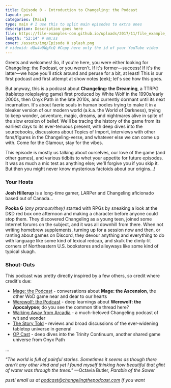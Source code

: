 ```yaml
---
title: Episode 0 - Introduction to Changeling: the Podcast
layout: post
categories: [Main]
type: main # I use this to split main episodes to extra ones
description: Description goes here
file: https://file-examples-com.github.io/uploads/2017/11/file_example_MP3_700KB.mp3 #Link to your .mp3 file
length: "52:14" # mm:ss
cover: /assets/img/Episode 0 splash.png
# videoid: dQw4w9WgXcQ #Copy here only the id of your YouTube video
---
```


Greets and welcomes! So, if you're here, you were either looking for Changeling: the Podcast, or you weren't. If it's former—success! If it's the latter—we hope you'll stick around and peruse for a bit, at least! This is our first podcast and first attempt at show notes (eek); let's see how this goes. 

But anyway, this is a podcast about **Changeling: the Dreaming**, a TTRPG (tabletop roleplaying game) first produced by White Wolf in the 1990s/early 2000s, then Onyx Path in the late 2010s, and currently dormant until its next incarnation. It's about faerie souls in human bodies trying to make it in a bleaker version of our modern world (a.k.a. the World of Darkness), trying to keep wonder, adventure, magic, dreams, and nightmares alive in spite of the slow erosion of belief. We'll be tracing the history of the game from its earliest days to its ever-tenuous present, with deep dives into the sourcebooks, discussions about Topics of Import, interviews with other fans/figures in the Changeling-verse, and whatever else we can come up with. Come for the Glamour, stay for the vibes.

This episode is mostly us talking about ourselves, our love of the game (and other games), and various tidbits to whet your appetite for future episodes. It was as much a mic test as anything else; we'll forgive you if you skip it. But then you might never know mysterious factoids about our origins...!

### Your Hosts

**Josh Hillerup** is a long-time gamer, LARPer and Changeling aficionado based out of Canada...

**Pooka G** *(any pronoun/they)* started with RPGs by sneaking a look at the D&D red box one afternoon and making a character before anyone could stop them. They discovered Changeling as a young teen, joined some Internet forums on the subject, and it was all downhill from there. When not writing homebrew supplements, turning up for a session now and then, or ranting about games on Discord, they devour anything and everything to do with language like some kind of lexical redcap, and skulk the dimly-lit corners of Northeastern U.S. bookstores and alleyways like some kind of typical sluagh.

### Shout-Outs

This podcast was pretty directly inspired by a few others, so credit where credit's due:
- [Mage: the Podcast](https://magethepodcast.com/) - conversations about **Mage: the Ascension**, the other WoD game near and dear to our hearts
- [Werewolf: the Podcast](https://keepontheheathlands.podbean.com/) - deep learnings about **Werewolf: the Apocalypse**; do you see the common title thread here?
- [Walking Away from Arcadia](https://walkingawayfromarcadia.podbean.com/) - a much-beloved Changeling podcast of wit and wonder
- [The Story Told](https://thestorytold.libsyn.com/) - reviews and broad discussions of the ever-widening tabletop universe in general
- [OP Cast](https://anchor.fm/opcast/) - deep dives into the Trinity Continuum, another shared game universe from Onyx Path

...

*"The world is full of painful stories. Sometimes it seems as though there aren't any other kind and yet I found myself thinking how beautiful that glint of water was through the trees."*
—Octavia Butler, *Parable of the Sower*

*psst! email us at podcast@changelingthepodcast.com if you want*

